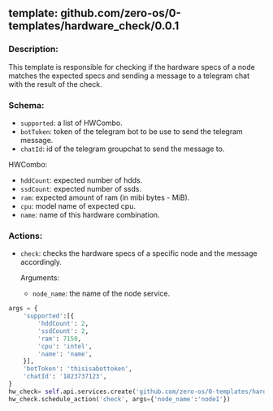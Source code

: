 ## template: github.com/zero-os/0-templates/hardware_check/0.0.1

### Description:
This template is responsible for checking if the hardware specs of a node matches the expected specs and sending a message to a telegram chat with the result of the check.

### Schema:
- `supported`: a list of HWCombo.
- `botToken`: token of the telegram bot to be use to send the telegram message.
- `chatId`: id of the telegram groupchat to send the message to.

HWCombo:
- `hddCount`: expected number of hdds.
- `ssdCount`: expected number of ssds.
- `ram`: expected amount of ram (in mibi bytes - MiB).
- `cpu`: model name of expected cpu.
- `name`: name of this hardware combination.

### Actions:
- `check`: checks the hardware specs of a specific node and the message accordingly.

    Arguments:
    - `node_name`: the name of the node service.


```python
args = {
    'supported':[{
        'hddCount': 2,
        'ssdCount': 2,
        'ram': 7150,
        'cpu': 'intel',
        'name': 'name',
    }],
    'botToken': 'thisisabottoken',
    'chatId': '1823737123',
}
hw_check= self.api.services.create('github.com/zero-os/0-templates/hardware_check/0.0.1', 'hw_check', args)
hw_check.schedule_action('check', args={'node_name':'node1'})
```
